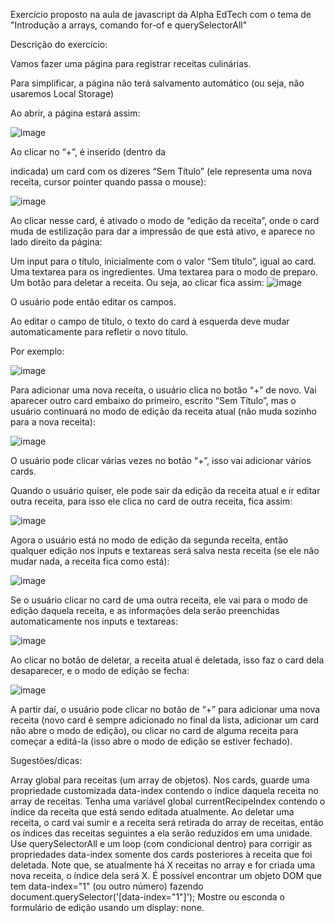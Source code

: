 Exercício proposto na aula de javascript da Alpha EdTech com o tema de "Introdução a arrays, comando for-of e querySelectorAll"


Descrição do exercício:

Vamos fazer uma página para registrar receitas culinárias.

Para simplificar, a página não terá salvamento automático (ou seja, não usaremos Local Storage)

Ao abrir, a página estará assim:

![image](https://github.com/Raissa-Reis-Lopes/recipe-book/assets/105091977/fea5e68f-83e7-43c4-9745-b4100b1b74ab)

Ao clicar no “+”, é inserido (dentro da <div> indicada) um card com os dizeres “Sem Título” (ele representa uma nova receita, cursor pointer quando passa o mouse):

![image](https://github.com/Raissa-Reis-Lopes/recipe-book/assets/105091977/02066f1f-eed6-48fe-b6b1-ea2f531f755f)

Ao clicar nesse card, é ativado o modo de “edição da receita”, onde o card muda de estilização para dar a impressão de que está ativo, e aparece no lado direito da página:

Um input para o título, inicialmente com o valor “Sem título”, igual ao card.
Uma textarea para os ingredientes.
Uma textarea para o modo de preparo.
Um botão para deletar a receita.
Ou seja, ao clicar fica assim:
![image](https://github.com/Raissa-Reis-Lopes/recipe-book/assets/105091977/ce54273a-c38d-4286-af2a-ab28b6674e36)


O usuário pode então editar os campos.

Ao editar o campo de título, o texto do card à esquerda deve mudar automaticamente para refletir o novo título.

Por exemplo:

![image](https://github.com/Raissa-Reis-Lopes/recipe-book/assets/105091977/8d700bac-b094-490e-88e9-1f439fd96d9a)

Para adicionar uma nova receita, o usuário clica no botão “+” de novo. Vai aparecer outro card embaixo do primeiro, escrito “Sem Título”, mas o usuário continuará no modo de edição da receita atual (não muda sozinho para a nova receita):

![image](https://github.com/Raissa-Reis-Lopes/recipe-book/assets/105091977/f5afcd13-31f3-46d3-9649-cc30c308fadc)


O usuário pode clicar várias vezes no botão “+”, isso vai adicionar vários cards.

Quando o usuário quiser, ele pode sair da edição da receita atual e ir editar outra receita, para isso ele clica no card de outra receita, fica assim:

![image](https://github.com/Raissa-Reis-Lopes/recipe-book/assets/105091977/1ccead90-b94b-4eea-94c4-41739373b537)

Agora o usuário está no modo de edição da segunda receita, então qualquer edição nos inputs e textareas será salva nesta receita (se ele não mudar nada, a receita fica como está):

![image](https://github.com/Raissa-Reis-Lopes/recipe-book/assets/105091977/a9a6fc75-a844-4844-874e-f69f201cc177)

Se o usuário clicar no card de uma outra receita, ele vai para o modo de edição daquela receita, e as informações dela serão preenchidas automaticamente nos inputs e textareas:

![image](https://github.com/Raissa-Reis-Lopes/recipe-book/assets/105091977/0cd6f4e6-bdf9-40f4-90d6-616341b0fa0f)

Ao clicar no botão de deletar, a receita atual é deletada, isso faz o card dela desaparecer, e o modo de edição se fecha:

![image](https://github.com/Raissa-Reis-Lopes/recipe-book/assets/105091977/7179d7b3-9b39-4e2d-86d1-93989159256e)


A partir daí, o usuário pode clicar no botão de “+” para adicionar uma nova receita (novo card é sempre adicionado no final da lista, adicionar um card não abre o modo de edição), ou clicar no card de alguma receita para começar a editá-la (isso abre o modo de edição se estiver fechado).

Sugestões/dicas:

Array global para receitas (um array de objetos).
Nos cards, guarde uma propriedade customizada data-index contendo o índice daquela receita no array de receitas.
Tenha uma variável global currentRecipeIndex contendo o índice da receita que está sendo editada atualmente.
Ao deletar uma receita, o card vai sumir e a receita será retirada do array de receitas, então os índices das receitas seguintes a ela serão reduzidos em uma unidade. Use querySelectorAll e um loop (com condicional dentro) para corrigir as propriedades data-index somente dos cards posteriores à receita que foi deletada.
Note que, se atualmente há X receitas no array e for criada uma nova receita, o índice dela será X.
É possível encontrar um objeto DOM que tem data-index="1" (ou outro número) fazendo document.querySelector('[data-index="1"]');
Mostre ou esconda o formulário de edição usando um display: none.






